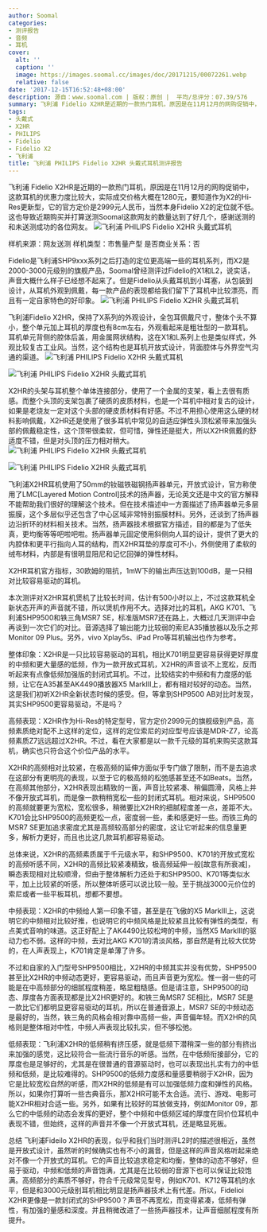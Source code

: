```yaml
---
author: Soomal
categories:
- 测评报告
- 音频
- 耳机
cover:
  alt: ''
  caption: ''
  image: https://images.soomal.cc/images/doc/20171215/00072261.webp
  relative: false
date: '2017-12-15T16:52:48+08:00'
description: 源自：www.soomal.com | 版权：原创 |  平均/总评分：07.39/576
summary: 飞利浦 Fidelio X2HR是近期的一款热门耳机，原因是在11月12月的网购促销中，这款耳机的优惠力度比较大，实际成交价格大概在1280元，要知道作为X2的Hi-Res更新型，它的官方定价是2999元。
tags:
- 头戴式
- X2HR
- PHILIPS
- Fidelio
- Fidelio X2
- 飞利浦
title: 飞利浦 PHILIPS Fidelio X2HR 头戴式耳机测评报告
---
```


飞利浦 Fidelio X2HR是近期的一款热门耳机，原因是在11月12月的网购促销中，这款耳机的优惠力度比较大，实际成交价格大概在1280元，要知道作为X2的Hi-Res更新型，它的官方定价是2999元人民币，当然本身Fidelio X2的定位就不低。这也导致近期购买并打算送测Soomal这款网友的数量达到了好几个，感谢送测的和未送测成功的各位网友。
![飞利浦 PHILIPS Fidelio X2HR 头戴式耳机](https://images.soomal.cc/images/doc/20171209/00072132.webp)





样机来源：网友送测
样机类型：市售量产型
是否商业关系：否

Fidelio是飞利浦SHP9xxx系列之后打造的定位更高端一些的耳机系列，而X2是2000-3000元级别的旗舰产品，Soomal曾经测评过Fidelio的X1和L2，说实话，声音大概什么样子已经想不起来了。但是Fidelio从头戴耳机到小耳塞，从包装到设计，从耳机外观到佩戴，每一款产品的表现都给我们留下了耳机中比较漂亮，而且有一定自家特色的好印象。
![飞利浦 PHILIPS Fidelio X2HR 头戴式耳机](https://images.soomal.cc/images/doc/20171209/00072134.webp)




飞利浦Fidelio X2HR，保持了X系列的外观设计，全包耳佩戴尺寸，整体个头不算小，整个单元加上耳机的厚度也有8cm左右，外观看起来是粗壮型的一款耳机。耳机单元背侧的腔体后盖，用金属网状结构，这在X1和L系列上也是类似样式，外观比较复古工业风。当然，这个结构也是耳机开放式设计，背面腔体与外界空气沟通的渠道。
![飞利浦 PHILIPS Fidelio X2HR 头戴式耳机](https://images.soomal.cc/images/doc/20171209/00072135_01.webp)




![飞利浦 PHILIPS Fidelio X2HR 头戴式耳机](https://images.soomal.cc/images/doc/20171209/00072136_01.webp)




X2HR的头架与耳机整个单体连接部分，使用了一个金属的支架，看上去很有质感。而整个头顶的支架包裹了硬质的皮质材料，也是一个耳机中相对复古的设计，如果是老烧友一定对这个头部的硬皮质材料有好感。不过不用担心使用这么硬的材料影响佩戴，X2HR还是使用了很多耳机中常见的自适应弹性头顶松紧带来加强头部的佩戴稳定性，这个顶带很柔软，但可惜，弹性还是挺大，所以X2HR佩戴的舒适度不错，但是对头顶的压力相对稍大。
![飞利浦 PHILIPS Fidelio X2HR 头戴式耳机](https://images.soomal.cc/images/doc/20171209/00072137_01.webp)




![飞利浦 PHILIPS Fidelio X2HR 头戴式耳机](https://images.soomal.cc/images/doc/20171209/00072139_01.webp)




飞利浦X2HR耳机使用了50mm的钕磁铁磁钢扬声器单元，开放式设计，官方称使用了LMC[Layered Motion Control]技术的扬声器，无论英文还是中文的官方解释不能帮助我们很好的理解这个技术。但在技术描述中一方面描述了扬声器单元多层振膜，这个多层似乎还包含了中心区域非常特别振膜材料。另外，还谈到了扬声器边沿折环的材料相关技术。当然，扬声器技术根据官方描述，目的都是为了低失真，更均衡等等吧啦吧啦。扬声器单元固定使用斜侧向人耳的设计，提供了更大的内腔体和更平行指向人耳的结构，而X2HR耳垫的厚度可不小，外侧使用了柔软的绒布材料，内部是有很明显阻尼和记忆回弹的弹性材料。

X2HR耳机官方指标，30欧姆的阻抗，1mW下的输出声压达到100dB，是一只相对比较容易驱动的耳机。

本次测评对X2HR耳机煲机了比较长时间，估计有500小时以上，不过这款耳机全新状态开声的声音就不错，所以煲机作用不大。选择对比的耳机，AKG K701、飞利浦SHP9500和铁三角MSR7 SE，标准版MSR7还在路上，大概过几天测评中会再谈到一次它们的对比。音源选择了输出能力比较弱的索尼A35播放器以及乐之邦Monitor 09 Plus。另外，vivo Xplay5s、iPad Pro等耳机输出也作为参考。

整体印象：X2HR是一只比较容易驱动的耳机，相比K701明显更容易获得更好厚度的中频和更大量感的低频，作为一款开放式耳机，X2HR的声音谈不上宽松，反而听起来有点像低频加强版的封闭式耳机。不过，比较结实的中频和有力度感的低频，让它在A35甚至AK4490播放器X5 MarkIII上，都有相对较好的动态。当然，这是我们初听X2HR全新状态时候的感受。但，等拿到SHP9500 AB对比时发现，其实SHP9500更容易驱动，不是吗？

高频表现：X2HR作为Hi-Res的特定型号，官方定价2999元的旗舰级别产品，高频素质绝对配不上这样的定位，这样的定位索尼的对应型号应该是MDR-Z7，论高频素质Z7远远超过X2HR。不过，看在大家都是以一款千元级的耳机来购买这款耳机，确实也只符合这个价位产品的水平。

X2HR的高频相对比较紧，在极高频的延伸方面似乎专门做了限制，而不是去追求在这部分有更明亮的表现，以至于它的极高频的松弛感甚至还不如Beats。当然，在高频其他部分，X2HR表现出精致的一面，声音比较紧凑、稍偏圆滑，风格上并不像开放式耳机，而是像一款稍稍宽松一些的封闭式耳机。相对来说，SHP9500的高频就要更为宽松，宽松很多，稍微要比X2HR的细腻程度差一点，差距不大。K701会比SHP9500的高频更松一点，密度弱一些，柔和感更好一些。而铁三角的MSR7 SE更加追求密度尤其是高频较高部分的密度，这让它听起来的信息量更多，解析力更好，而且也比这几款耳机都容易驱动。

总体来说，X2HR的高频素质属于千元级水平，和SHP9500、K701的开放式宽松的高频听感不同，X2HR的高频比较紧凑精致，极高频延伸一般[故意有所衰减]，瞬态表现相对比较顺滑，但由于整体解析力还处于和SHP9500、K701等类似水平，加上比较紧的听感，所以整体听感可以说比较一般。至于挑战3000元价位的索尼或者一些平板耳机，想都不要想。

中频表现：X2HR的中频给人第一印象不错，甚至是在飞傲的X5 MarkIII上，这说明它的中频相对比较好推，也说明它的中频风格是比较紧且比较有弹性的类型，有点美式音响的味道。这正好配上了AK4490比较松垮的中频，当然X5 MarkIII的驱动力也不弱。这样的中频，去对比AKG K701的清淡风格，那自然是有比较大优势的，在人声表现上，K701肯定是单薄了许多。

不过和自家的入门型号SHP9500相比，X2HR的中频其实并没有优势，SHP9500甚至比X2HR的中频动态更好，更容易驱动，而且声音更为宽松。惟一弱一些的可能是在中高频部分的细腻程度稍差，略显粗糙感。但是请注意，SHP9500的动态、厚度各方面表现都是比X2HR更好的。和铁三角MSR7 SE相比，MSR7 SE是一款比它们都明显更容易驱动的耳机，所以在普通音源上，MSR7 SE的中频动态是最好的，当然，铁三角的风格会相对靠中高频一些，声音偏年轻。而X2HR的风格则是整体相对中性，中频人声表现比较扎实，但不够松弛。

低频表现：飞利浦X2HR的低频稍有挤压感，就是低频下潜稍深一些的部分有挤出来加强的感觉，这比较符合一些流行音乐的听感。当然，在中低频衔接部分，它的厚度也是足够好的，尤其是在很普通的音源驱动时，也可以表现出扎实有力的中低频和低频，是比较难得的。SHP9500的低频力度感和量感要稍弱于X2HR，因为它是比较宽松自然的听感，而X2HR的低频是有可以加强低频力度和弹性的风格。所以，如果你打算听一些古典音乐，那X2HR可能不太合适。流行、游戏、电影可能X2HR相对合适一些。另外，如果有比较好的耳放做支持，例如Monitor 09，那么它的中低频的动态会发挥的更好，整个中频和中低频区域的厚度在同价位耳机中表现不错，但始终，这样的声音并不像一个开放式耳机，还是略显死板。

总结
飞利浦Fideilo X2HR的表现，似乎和我们当时测评L2时的描述很相近，虽然是开放式设计，虽然听的时候确实也有不小的漏音，但是这样的声音风格听起来绝对不像一个开放式的耳机。它的声音比较追求稳定和均衡，整体的动态不够好，但易于驱动，中频和低频的声音饱满，尤其是在比较弱的音源下也可以保证比较饱满。高频部分的素质不够好，符合千元级常见型号，例如K701、K712等耳机的水平，但是和3000元级别耳机相比明显是扬声器技术上有代差。所以，Fidelioi X2HR更像是一款封闭式的SHP9500？声音不再宽松，而变得紧凑，低频有弹性，有加强的量感和深度。并且稍微改进了一些扬声器技术，让声音细腻程度有所提升。